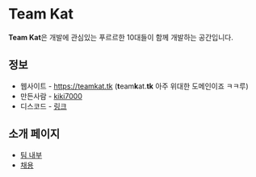 # Team Kat
**Team Kat**은 개발에 관심있는 푸르르한 10대들이 함께 개발하는 공간입니다.

## 정보
+ 웹사이트 - https://teamkat.tk (**t**eam**k**at.**tk** 아주 위대한 도메인이죠 ㅋㅋ루)
+ 만든사람 - [kiki7000](https://github.com/kiki7000)
+ 디스코드 - [링크](https://discord.gg/R5UG5mR)

## 소개 페이지
+ [팀 내부](pages/TEAM.md)
+ [채용](pages/RECRUIT.md)